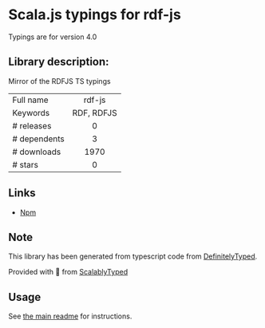 
# Scala.js typings for rdf-js

Typings are for version 4.0

## Library description:
Mirror of the RDFJS TS typings

|                    |                 |
| ------------------ | :-------------: |
| Full name          | rdf-js |
| Keywords           | RDF, RDFJS |
| # releases         | 0 |
| # dependents       | 3 |
| # downloads        | 1970 |
| # stars            | 0 |

## Links
- [Npm](https://www.npmjs.com/package/rdf-js)
    


## Note
This library has been generated from typescript code from [DefinitelyTyped](https://definitelytyped.org).

Provided with :purple_heart: from [ScalablyTyped](https://github.com/oyvindberg/ScalablyTyped)

## Usage
See [the main readme](../../readme.md) for instructions.


